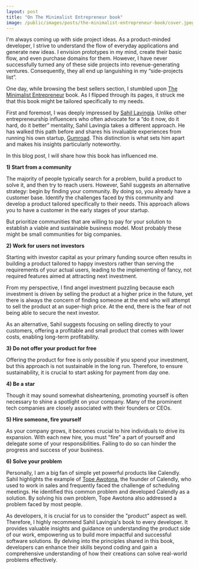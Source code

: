 ```yaml
---
layout: post
title: "On The Minimalist Entrepreneur book"
image: /public/images/posts/the-minimalist-entrepreneur-book/cover.jpeg
---
```

I'm always coming up with side project ideas. As a product-minded developer, I strive to understand the flow of everyday applications and generate new ideas. I envision prototypes in my mind, create their basic flow, and even purchase domains for them. However, I have never successfully turned any of these side projects into revenue-generating ventures. Consequently, they all end up languishing in my “side-projects list”. 

One day, while browsing the best sellers section, I stumbled upon [The Minimalist Entrepreneur](https://www.goodreads.com/book/show/56913172-the-minimalist-entrepreneur) book. As I flipped through its pages, it struck me that this book might be tailored specifically to my needs.

First and foremost, I was deeply impressed by [Sahil Lavingia](https://sahillavingia.com). Unlike other entrepreneurship influencers who often advocate for a “do it now, do it hard, do it better” mentality, Sahil Lavingia takes a different approach. He has walked this path before and shares his invaluable experiences from running his own startup, [Gumroad](https://gumroad.com). This distinction is what sets him apart and makes his insights particularly noteworthy.

In this blog post, I will share how this book has influenced me.

**1) Start from a community**

The majority of people typically search for a problem, build a product to solve it, and then try to reach users. However, Sahil suggests an alternative strategy: begin by finding your community. By doing so, you already have a customer base. Identify the challenges faced by this community and develop a product tailored specifically to their needs. This approach allows you to have a customer in the early stages of your startup.

But prioritize communities that are willing to pay for your solution to establish a viable and sustainable business model. Most probably these might be small communities for big companies.

**2) Work for users not investors**

Starting with investor capital as your primary funding source often results in building a product tailored to happy investors rather than serving the requirements of your actual users, leading to the implementing of fancy, not required features aimed at attracting next investment.

From my perspective, I find angel investment puzzling because each investment is driven by selling the product at a higher price in the future, yet there is always the concern of finding someone at the end who will attempt to sell the product at an super-high price. At the end, there is the fear of not being able to secure the next investor.

As an alternative, Sahil suggests focusing on selling directly to your customers, offering a profitable and small product that comes with lower costs, enabling long-term profitability.

**3) Do not offer your product for free**

Offering the product for free is only possible if you spend your investment, but this approach is not sustainable in the long run. Therefore, to ensure sustainability, it is crucial to start asking for payment from day one.

**4) Be a star**

Though it may sound somewhat disheartening, promoting yourself is often necessary to shine a spotlight on your company. Many of the prominent tech companies are closely associated with their founders or CEOs.

**5) Hire someone, fire yourself**

As your company grows, it becomes crucial to hire individuals to drive its expansion. With each new hire, you must "fire" a part of yourself and delegate some of your responsibilities. Failing to do so can hinder the progress and success of your business.

**6) Solve your problem**

Personally, I am a big fan of simple yet powerful products like Calendly. Sahil highlights the example of [Tope Awotona](https://twitter.com/TopeAwotona), the founder of Calendly, who used to work in sales and frequently faced the challenge of scheduling meetings. He identified this common problem and developed Calendly as a solution. By solving his own problem, Tope Awotona also addressed a problem faced by most people.

As developers, it is crucial for us to consider the "product" aspect as well. Therefore, I highly recommend Sahil Lavingia's book to every developer. It provides valuable insights and guidance on understanding the product side of our work, empowering us to build more impactful and successful software solutions. By delving into the principles shared in this book, developers can enhance their skills beyond coding and gain a comprehensive understanding of how their creations can solve real-world problems effectively.

